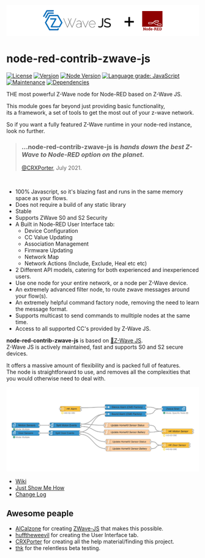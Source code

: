 ![Image](./resources/ReadMe.png)  

# node-red-contrib-zwave-js

[![License](https://img.shields.io/npm/l/node-red-contrib-zwave-js)](https://github.com/zwave-js/node-red-contrib-zwave-js/blob/main/LICENSE)
[![Version](https://img.shields.io/npm/v/node-red-contrib-zwave-js)](https://www.npmjs.com/package/node-red-contrib-zwave-js)
[![Node Version](https://img.shields.io/node/v/node-red-contrib-zwave-js)](https://www.npmjs.com/package/node-red-contrib-zwave-js)
[![Language grade: JavaScript](https://img.shields.io/lgtm/grade/javascript/g/zwave-js/node-red-contrib-zwave-js.svg?logo=lgtm&logoWidth=18)](https://lgtm.com/projects/g/zwave-js/node-red-contrib-zwave-js/context:javascript)
[![Maintenance](https://img.shields.io/npms-io/maintenance-score/node-red-contrib-zwave-js)](https://www.npmjs.com/package/node-red-contrib-zwave-js)
[![Dependencies](https://img.shields.io/david/marcus-j-davies/node-red-contrib-zwave-js)](https://www.npmjs.com/package/node-red-contrib-zwave-js)  

THE most powerful Z-Wave node for Node-RED based on Z-Wave JS.  

This module goes far beyond just providing basic functionality,  
its a framework, a set of tools to get the most out of your z-wave network.  

So if you want a fully featured Z-Wave runtime in your node-red instance, look no further.
<br />  

> ### ...node-red-contrib-zwave-js is _hands down the best Z-Wave to Node-RED option on the planet._  
> [@CRXPorter](https://github.com/crxporter), July 2021.  
<br />  

  - 100% Javascript, so it's blazing fast and runs in the same memory space as your flows.
  - Does not require a build of any static library
  - Stable
  - Supports ZWave S0 and S2 Security
  - A Built in Node-RED User Interface tab:
    - Device Configuration
    - CC Value Updating
    - Association Management
    - Firmware Updating
    - Network Map
    - Network Actions (Include, Exclude, Heal etc etc)
  - 2 Different API models, catering for both experienced and inexperienced users.
  - Use one node for your entire network, or a node per Z-Wave device.
  - An extremely advanced filter node, to route zwave messages around your flow(s).
  - An extremely helpful command factory node, removing the need to learn the message format.
  - Supports multicast to send commands to mulltiple nodes at the same time.
  - Access to all supported CC's provided by Z-Wave JS.

**node-red-contrib-zwave-js** is based on  [&#x1F517;Z-Wave JS](https://zwave-js.github.io/node-zwave-js/#/).  
Z-Wave JS is actively  maintained, fast and supports S0 and S2 secure devices.

It offers a massive amount of flexibility and is packed full of features.   
The node is straightforward to use, and removes all the complexities that you would otherwise need to deal with.

![Image](./resources/Demo.png)  

 - [Wiki](https://github.com/zwave-js/node-red-contrib-zwave-js/wiki/getting-started)
 - [Just Show Me How](https://github.com/zwave-js/node-red-contrib-zwave-js/wiki/First-Z-Wave-Flow-Setup)
 - [Change Log](./CHANGELOG.md)


## Awesome peaple

 - [AlCalzone](https://github.com/AlCalzone) for creating [ZWave-JS](https://github.com/zwave-js/node-zwave-js) that makes this possible.
 - [hufftheweevil](https://github.com/hufftheweevil) for creating the User Interface tab.
 - [CRXPorter](https://github.com/crxporter) for creating all the help material/finding this project.
 - [thk](https://github.com/thk-socal) for the relentless beta testing.
